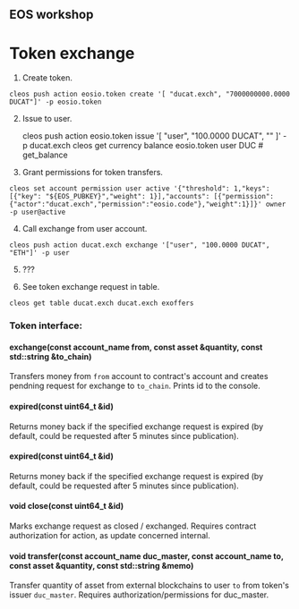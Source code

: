 ## EOS workshop

# Token exchange

1. Create token.

`cleos push action eosio.token create '[ "ducat.exch", "7000000000.0000 DUCAT"]' -p eosio.token`

2. Issue to user.

    cleos push action eosio.token issue '[ "user", "100.0000 DUCAT", "" ]' -p ducat.exch
    cleos get currency balance eosio.token user DUC # get_balance


3. Grant permissions for token transfers.

`cleos set account permission user active '{"threshold": 1,"keys": [{"key": "${EOS_PUBKEY}","weight": 1}],"accounts": [{"permission":{"actor":"ducat.exch","permission":"eosio.code"},"weight":1}]}' owner -p user@active`

4. Call exchange from user account.

`cleos push action ducat.exch exchange '["user", "100.0000 DUCAT", "ETH"]' -p user`

5. ???

6. See token exchange request in table.

`cleos get table ducat.exch ducat.exch exoffers`


### Token interface:

#### exchange(const account_name from, const asset &quantity, const std::string &to_chain)

Transfers money from `from` account to contract's account and creates pendning request for exchange to `to_chain`.
Prints id to the console.

#### expired(const uint64_t &id)

Returns money back if the specified exchange request is expired (by default, could be requested after 5 minutes since publication).

#### expired(const uint64_t &id)

Returns money back if the specified exchange request is expired (by default, could be requested after 5 minutes since publication).

#### void close(const uint64_t &id)

Marks exchange request as closed / exchanged. Requires contract authorization for action, as update concerned internal.

#### void transfer(const account_name duc_master, const account_name to, const asset &quantity, const std::string &memo)

Transfer quantity of asset from external blockchains to user `to` from token's issuer `duc_master`. Requires authorization/permissions for duc_master.
